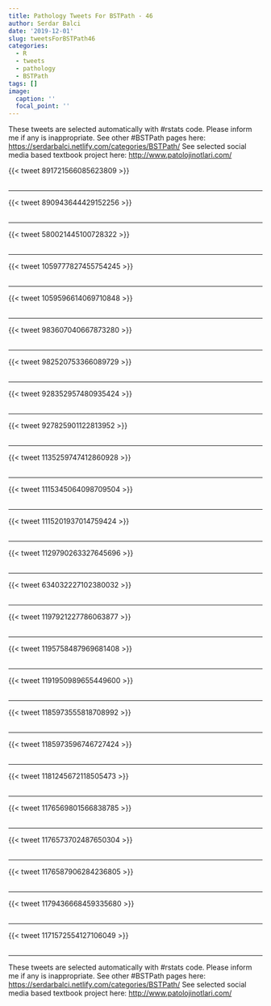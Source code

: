 ```yaml
---
title: Pathology Tweets For BSTPath - 46
author: Serdar Balci
date: '2019-12-01'
slug: tweetsForBSTPath46
categories:
  - R
  - tweets
  - pathology
  - BSTPath
tags: []
image:
  caption: ''
  focal_point: ''
---
```



These tweets are selected automatically with #rstats code. Please inform me if any is inappropriate.
See other #BSTPath pages here: https://serdarbalci.netlify.com/categories/BSTPath/ 
See selected social media based textbook project here: http://www.patolojinotlari.com/

{{< tweet 891721566085623809 >}}
<br>
<br>
<hr>
{{< tweet 890943644429152256 >}}
<br>
<br>
<hr>
{{< tweet 580021445100728322 >}}
<br>
<br>
<hr>
{{< tweet 1059777827455754245 >}}
<br>
<br>
<hr>
{{< tweet 1059596614069710848 >}}
<br>
<br>
<hr>
{{< tweet 983607040667873280 >}}
<br>
<br>
<hr>
{{< tweet 982520753366089729 >}}
<br>
<br>
<hr>
{{< tweet 928352957480935424 >}}
<br>
<br>
<hr>
{{< tweet 927825901122813952 >}}
<br>
<br>
<hr>
{{< tweet 1135259747412860928 >}}
<br>
<br>
<hr>
{{< tweet 1115345064098709504 >}}
<br>
<br>
<hr>
{{< tweet 1115201937014759424 >}}
<br>
<br>
<hr>
{{< tweet 1129790263327645696 >}}
<br>
<br>
<hr>
{{< tweet 634032227102380032 >}}
<br>
<br>
<hr>
{{< tweet 1197921227786063877 >}}
<br>
<br>
<hr>
{{< tweet 1195758487969681408 >}}
<br>
<br>
<hr>
{{< tweet 1191950989655449600 >}}
<br>
<br>
<hr>
{{< tweet 1185973555818708992 >}}
<br>
<br>
<hr>
{{< tweet 1185973596746727424 >}}
<br>
<br>
<hr>
{{< tweet 1181245672118505473 >}}
<br>
<br>
<hr>
{{< tweet 1176569801566838785 >}}
<br>
<br>
<hr>
{{< tweet 1176573702487650304 >}}
<br>
<br>
<hr>
{{< tweet 1176587906284236805 >}}
<br>
<br>
<hr>
{{< tweet 1179436668459335680 >}}
<br>
<br>
<hr>
{{< tweet 1171572554127106049 >}}
<br>
<br>
<hr>


These tweets are selected automatically with #rstats code. Please inform me if any is inappropriate.
See other #BSTPath pages here: https://serdarbalci.netlify.com/categories/BSTPath/ 
See selected social media based textbook project here: http://www.patolojinotlari.com/
